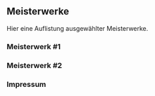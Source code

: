 ## Meisterwerke

Hier eine Auflistung ausgewählter Meisterwerke.

### Meisterwerk #1

### Meisterwerk #2

### Impressum

